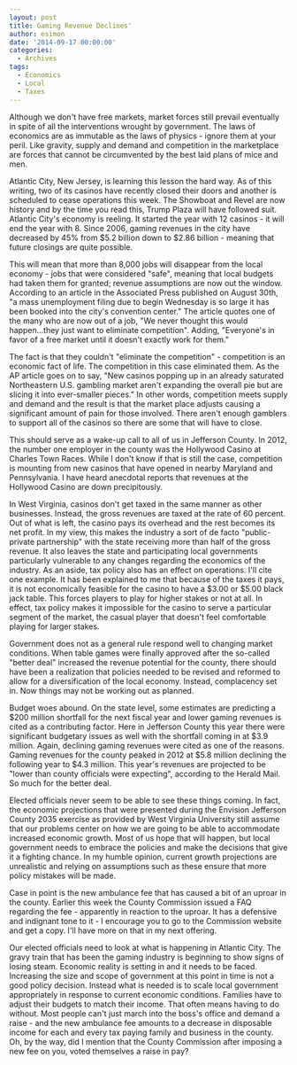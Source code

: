 ```yaml
---
layout: post
title: Gaming Revenue Declines'
author: esimon
date: '2014-09-17 00:00:00'
categories:
  - Archives
tags:
  - Economics
  - Local
  - Taxes 
---
```

Although we don't have free markets, market forces still prevail eventually in spite of all the interventions wrought by government. The laws of economics are as immutable as the laws of physics - ignore them at your peril. Like gravity, supply and demand and competition in the marketplace are forces that cannot be circumvented by the best laid plans of mice and men. 

Atlantic City, New Jersey, is learning this lesson the hard way. As of this writing, two of its casinos have recently closed their doors and another is scheduled to cease operations this week. The Showboat and Revel are now history and by the time you read this, Trump Plaza will have followed suit. Atlantic City's economy is reeling. It started the year with 12 casinos - it will end the year with 8. Since 2006, gaming revenues in the city have decreased by 45% from $5.2 billion down to $2.86 billion - meaning that future closings are quite possible. 

This will mean that more than 8,000 jobs will disappear from the local economy - jobs that were considered "safe", meaning that local budgets had taken them for granted; revenue assumptions are now out the window. According to an article in the Associated Press published on August 30th, "a mass unemployment filing due to begin Wednesday is so large it has been booked into the city's convention center." The article quotes one of the many who are now out of a job, "We never thought this would happen...they just want to eliminate competition". Adding, "Everyone's in favor of a free market until it doesn't exactly work for them."

The fact is that they couldn't "eliminate the competition" - competition is an economic fact of life. The competition in this case eliminated them. As the AP article goes on to say, "New casinos popping up in an already saturated Northeastern U.S. gambling market aren't expanding the overall pie but are slicing it into ever-smaller pieces." In other words, competition meets supply and demand and the result is that the market place adjusts causing a significant amount of pain for those involved. There aren't enough gamblers to support all of the casinos so there are some that will have to close.

This should serve as a wake-up call to all of us in Jefferson County. In 2012, the number one employer in the county was the Hollywood Casino at Charles Town Races. While I don't know if that is still the case, competition is mounting from new casinos that have opened in nearby Maryland and Pennsylvania. I have heard anecdotal reports that revenues at the Hollywood Casino are down precipitously. 

In West Virginia, casinos don't get taxed in the same manner as other businesses. Instead, the gross revenues are taxed at the rate of 60 percent. Out of what is left, the casino pays its overhead and the rest becomes its net profit. In my view, this makes the industry a sort of de facto "public-private partnership" with the state receiving more than half of the gross revenue. It also leaves the state and participating local governments particularly vulnerable to any changes regarding the economics of the industry. As an aside, tax policy also has an effect on operations. I'll cite one example. It has been explained to me that because of the taxes it pays, it is not economically feasible for the casino to have a $3.00 or $5.00 black jack table. This forces players to play for higher stakes or not at all. In effect, tax policy makes it impossible for the casino to serve a particular segment of the market, the casual player that doesn't feel comfortable playing for larger stakes. 

Government does not as a general rule respond well to changing market conditions. When table games were finally approved after the so-called "better deal" increased the revenue potential for the county, there should have been a realization that policies needed to be revised and reformed to allow for a diversification of the local economy. Instead, complacency set in. Now things may not be working out as planned. 

Budget woes abound. On the state level, some estimates are predicting a $200 million shortfall for the next fiscal year and lower gaming revenues is cited as a contributing factor. Here in Jefferson County this year there were significant budgetary issues as well with the shortfall coming in at $3.9 million. Again, declining gaming revenues were cited as one of the reasons. Gaming revenues for the county peaked in 2012 at $5.8 million declining the following year to $4.3 million. This year's revenues are projected to be "lower than county officials were expecting", according to the Herald Mail. So much for the better deal.

Elected officials never seem to be able to see these things coming. In fact, the economic projections that were presented during the Envision Jefferson County 2035 exercise as provided by West Virginia University still assume that our problems center on how we are going to be able to accommodate increased economic growth. Most of us hope that will happen, but local government needs to embrace the policies and make the decisions that give it a fighting chance. In my humble opinion, current growth projections are unrealistic and relying on assumptions such as these ensure that more policy mistakes will be made. 

Case in point is the new ambulance fee that has caused a bit of an uproar in the county. Earlier this week the County Commission issued a FAQ regarding the fee - apparently in reaction to the uproar. It has a defensive and indignant tone to it - I encourage you to go to the Commission website and get a copy. I'll have more on that in my next offering. 

Our elected officials need to look at what is happening in Atlantic City. The gravy train that has been the gaming industry is beginning to show signs of losing steam. Economic reality is setting in and it needs to be faced. Increasing the size and scope of government at this point in time is not a good policy decision. Instead what is needed is to scale local government appropriately in response to current economic conditions. Families have to adjust their budgets to match their income. That often means having to do without. Most people can't just march into the boss's office and demand a raise - and the new ambulance fee amounts to a decrease in disposable income for each and every tax paying family and business in the county. Oh, by the way, did I mention that the County Commission after imposing a new fee on you, voted themselves a raise in pay? 

